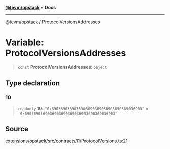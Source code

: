 [**@tevm/opstack**](../README.md) • **Docs**

***

[@tevm/opstack](../globals.md) / ProtocolVersionsAddresses

# Variable: ProtocolVersionsAddresses

> `const` **ProtocolVersionsAddresses**: `object`

## Type declaration

### 10

> `readonly` **10**: `"0x6903690369036903690369036903690369036903"` = `'0x6903690369036903690369036903690369036903'`

## Source

[extensions/opstack/src/contracts/l1/ProtocolVersions.ts:21](https://github.com/evmts/tevm-monorepo/blob/main/extensions/opstack/src/contracts/l1/ProtocolVersions.ts#L21)
